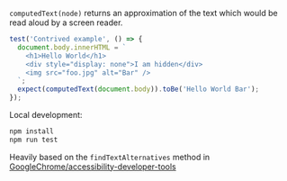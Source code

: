 `computedText(node)` returns an approximation of the text which would be read
aloud by a screen reader.

```js
test('Contrived example', () => {
  document.body.innerHTML = `
    <h1>Hello World</h1>
    <div style="display: none">I am hidden</div>
    <img src="foo.jpg" alt="Bar" />
  `;
  expect(computedText(document.body)).toBe('Hello World Bar');
});
```

Local development:
```bash
npm install
npm run test
```

Heavily based on the `findTextAlternatives` method in
[GoogleChrome/accessibility-developer-tools](https://github.com/GoogleChrome/accessibility-developer-tools)
